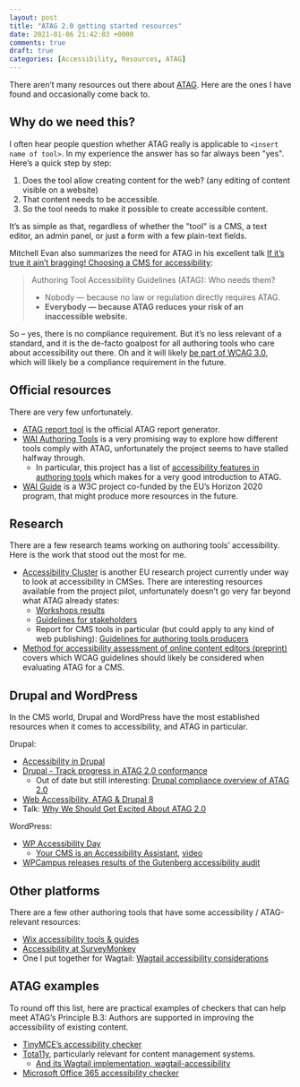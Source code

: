 ```yaml
---
layout: post
title: "ATAG 2.0 getting started resources"
date: 2021-01-06 21:42:03 +0000
comments: true
draft: true
categories: [Accessibility, Resources, ATAG]
---
```


There aren’t many resources out there about [ATAG](https://www.w3.org/TR/ATAG20/). Here are the ones I have found and occasionally come back to.

<!-- more -->

## Why do we need this?

I often hear people question whether ATAG really is applicable to `<insert name of tool>`. In my experience the answer has so far always been "yes". Here’s a quick step by step:

1. Does the tool allow creating content for the web? (any editing of content visible on a website)
2. That content needs to be accessible.
3. So the tool needs to make it possible to create accessible content.

It’s as simple as that, regardless of whether the "tool" is a CMS, a text editor, an admin panel, or just a form with a few plain-text fields.

Mitchell Evan also summarizes the need for ATAG in his excellent talk [If it’s true it ain’t bragging! Choosing a CMS for accessibility](https://wpaccessibilityday.org/talks/if-its-true-it-aint-bragging-choosing-a-cms-for-accessibility/):

> Authoring Tool Accessibility Guidelines (ATAG): Who needs them?
>
> - Nobody — because no law or regulation directly requires ATAG.
> - **Everybody — because ATAG reduces your risk of an inaccessible website.**

So – yes, there is no compliance requirement. But it’s no less relevant of a standard, and it is the de-facto goalpost for all authoring tools who care about accessibility out there. Oh and it will likely [be part of WCAG 3.0](https://www.w3.org/WAI/standards-guidelines/wcag/wcag3-intro/), which will likely be a compliance requirement in the future.

## Official resources

There are very few unfortunately.

- [ATAG report tool](https://www.w3.org/WAI/atag/report-tool/) is the official ATAG report generator.
- [WAI Authoring Tools](https://github.com/w3c/wai-authoring-tools) is a very promising way to explore how different tools comply with ATAG, unfortunately the project seems to have stalled halfway through.
  - In particular, this project has a list of [accessibility features in authoring tools](https://wai-authoring-tools.netlify.app/authoring-tools/selecting#features) which makes for a very good introduction to ATAG.
- [WAI Guide](https://www.w3.org/WAI/about/projects/wai-guide/) is a W3C project co-funded by the EU’s Horizon 2020 program, that might produce more resources in the future.

## Research

There are a few research teams working on authoring tools’ accessibility. Here is the work that stood out the most for me.

- [Accessibility Cluster](https://accessibilitycluster.com/) is another EU research project currently under way to look at accessibility in CMSes. There are interesting resources available from the project pilot, unfortunately doesn’t go very far beyond what ATAG already states:
  - [Workshops results](https://www.funka.com/en/projekt/we4authors/we4authors-main-activities-and-results/workshops-on-accessible-content-management-systems/workshops/)
  - [Guidelines for stakeholders](https://www.funka.com/en/projekt/we4authors/we4authors-main-activities-and-results/accessibility-guidelines-for-the-cms-community-suppliers-and-public-governments/)
  - Report for CMS tools in particular (but could apply to any kind of web publishing): [Guidelines for authoring tools producers](https://www.funka.com/contentassets/c43f6521e7354c9a8f82e62402f10aad/guidelines_for_authoring_tools_producers.pdf)
- [Method for accessibility assessment of online content editors (preprint)](https://www.researchgate.net/profile/Tania_Acosta4/publication/322250312_Method_for_Accessibility_Assessment_of_Online_Content_Editors/links/5d6600faa6fdccc32cd67dbd/Method-for-Accessibility-Assessment-of-Online-Content-Editors.pdf) covers which WCAG guidelines should likely be considered when evaluating ATAG for a CMS.

## Drupal and WordPress

In the CMS world, Drupal and WordPress have the most established resources when it comes to accessibility, and ATAG in particular.

Drupal:

- [Accessibility in Drupal](https://www.drupal.org/docs/accessibility)
- [Drupal - Track progress in ATAG 2.0 conformance](https://www.drupal.org/node/2034909)
  - Out of date but still interesting: [Drupal compliance overview of ATAG 2.0](https://groups.drupal.org/node/164389)
- [Web Accessibility, ATAG & Drupal 8](https://medium.com/@mgifford/web-accessibility-atag-drupal-8-4132bf3724ea)
- Talk: [Why We Should Get Excited About ATAG 2.0](https://drupal.tv/index.php/external-video/2017-08-26/why-we-should-get-excited-about-atag-20)

WordPress:

- [WP Accessibility Day](https://wpaccessibilityday.org/)
  - [Your CMS is an Accessibility Assistant](https://wpaccessibilityday.org/talks/your-cms-is-an-accessibility-assistant/), [video](https://youtu.be/V0yJ_qJBvoc?t=7775)
- [WPCampus releases results of the Gutenberg accessibility audit](https://www.wpcampus.org/blog/2019/05/gutenberg-audit-results/)

## Other platforms

There are a few other authoring tools that have some accessibility / ATAG-relevant resources:

- [Wix accessibility tools & guides](https://www.wix.com/accessibility)
- [Accessibility at SurveyMonkey](https://help.surveymonkey.com/articles/en_US/kb/Accessibility-at-SurveyMonkey)
- One I put together for Wagtail: [Wagtail accessibility considerations](https://docs.wagtail.org/en/latest/advanced_topics/accessibility_considerations.html)

## ATAG examples

To round off this list, here are practical examples of checkers that can help meet ATAG’s Principle B.3: Authors are supported in improving the accessibility of existing content.

- [TinyMCE’s accessibility checker](https://www.tiny.cloud/docs/plugins/premium/a11ychecker/)
- [Tota11y](https://khan.github.io/tota11y/), particularly relevant for content management systems.
  - [And its Wagtail implementation, wagtail-accessibility](https://github.com/neon-jungle/wagtail-accessibility)
- [Microsoft Office 365 accessibility checker](https://support.microsoft.com/en-us/office/make-your-content-accessible-to-everyone-with-the-accessibility-checker-38059c2d-45ef-4830-9797-618f0e96f3ab)
